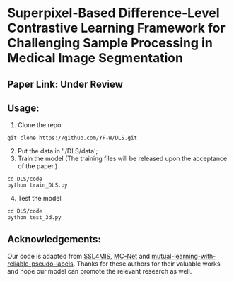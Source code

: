 # Superpixel-Based Difference-Level Contrastive Learning Framework for Challenging Sample Processing in Medical Image Segmentation
## Paper Link: Under Review
## Usage:
1. Clone the repo
```
git clone https://github.com/YF-W/DLS.git
```
2. Put the data in './DLS/data';
3. Train the model (The training files will be released upon the acceptance of the paper.)
```
cd DLS/code
python train_DLS.py
```
4. Test the model
```
cd DLS/code
python test_3d.py
```

## Acknowledgements:
Our code is adapted from [SSL4MIS](https://github.com/HiLab-git/SSL4MIS), [MC-Net](https://github.com/ycwu1997/MC-Net) and [mutual-learning-with-reliable-pseudo-labels](https://github.com/Jiawei0o0/mutual-learning-with-reliable-pseudo-labels). Thanks for these authors for their valuable works and hope our model can promote the relevant research as well.